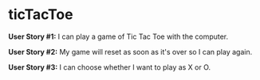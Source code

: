 # ticTacToe

**User Story #1:** I can play a game of Tic Tac Toe with the computer.

**User Story #2:** My game will reset as soon as it's over so I can play again.

**User Story #3:** I can choose whether I want to play as X or O.
